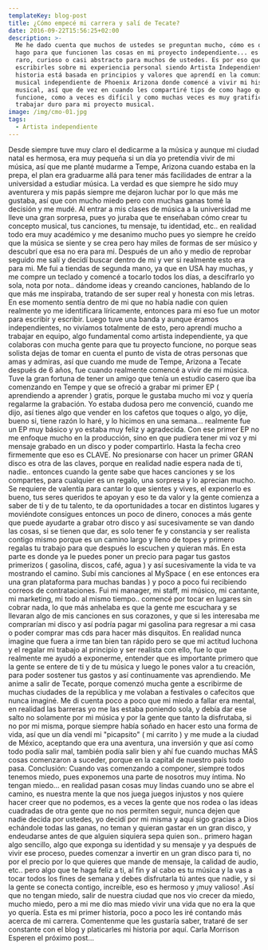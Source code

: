 ```yaml
---
templateKey: blog-post
title: ¿Cómo empecé mi carrera y salí de Tecate?
date: 2016-09-22T15:56:25+02:00
description: >-
  Me he dado cuenta que muchos de ustedes se preguntan mucho, cómo es que le
  hago para que funcionen las cosas en mi proyecto independiente... es algo muy
  raro, curioso o casi abstracto para muchos de ustedes. Es por eso que decidí
  escribirles sobre mi experiencia personal siendo Artista Independiente. Esta
  historia está basada en principios y valores que aprendí en la comunidad
  musical independiente de Phoenix Arizona donde comencé a vivir mi historia
  musical, así que de vez en cuando les compartiré tips de como hago que
  funcione, como a veces es difícil y como muchas veces es muy gratificante
  trabajar duro para mi proyecto musical.
image: /img/cmo-01.jpg
tags:
  - Artista independiente
---
```

Desde siempre tuve muy claro el dedicarme a la música y aunque mi ciudad natal es hermosa, era muy pequeña si un día yo pretendía vivir de mi música, así que me planté mudarme a Tempe, Arizona cuando estaba en la prepa, el plan era graduarme allá para tener más facilidades de entrar a la universidad a estudiar música. La verdad es que siempre he sido muy aventurera y mis papás siempre me dejaron luchar por lo que más me gustaba, así que con mucho miedo pero con muchas ganas tomé la decisión y me mudé. Al entrar a mis clases de música a la universidad me lleve una gran sorpresa, pues yo juraba que te enseñaban cómo crear tu concepto musical, tus canciones, tu mensaje, tu identidad, etc.. en realidad todo era muy académico y me desanimo mucho pues yo siempre he creído que la música se siente y se crea pero hay miles de formas de ser músico y descubrí que esa no era para mi. Después de un año y medio de reprobar seguido me salí y decidí buscar dentro de mi y ver si realmente esto era para mi. Me fui a tiendas de segunda mano, ya que en USA hay muchas, y me compre un teclado y comencé a tocarlo todos los días, a descifrarlo yo sola, nota por nota.. dándome ideas y creando canciones, hablando de lo que más me inspiraba, tratando de ser super real y honesta con mis letras. En ese momento sentía dentro de mi que no había nadie con quien realmente yo me identificara líricamente, entonces para mi eso fue un motor para escribir y escribir. Luego tuve una banda y aunque éramos independientes, no vivíamos totalmente de esto, pero aprendí mucho a trabajar en equipo, algo fundamental como artista independiente, ya que colaboras con mucha gente para que tu proyecto funcione, no porque seas solista dejas de tomar en cuenta el punto de vista de otras personas que amas y admiras, así que cuando me mude de Tempe, Arizona a Tecate después de 6 años, fue cuando realmente comencé a vivir de mi música. Tuve la gran fortuna de tener un amigo que tenía un estudio casero que iba comenzando en Tempe y que se ofreció a grabar mi primer EP ( aprendiendo a aprender ) gratis, porque le gustaba mucho mi voz y quería regalarme la grabación. Yo estaba dudosa pero me convenció, cuando me dijo, así tienes algo que vender en los cafetos que toques o algo, yo dije, bueno si, tiene razón lo haré, y lo hicimos en una semana… realmente fue un EP muy básico y yo estaba muy feliz y agradecida. Con ese primer EP no me enfoque mucho en la producción, sino en que pudiera tener mi voz y mi mensaje grabado en un disco y poder compartirlo. Hasta la fecha creo firmemente que eso es CLAVE. No presionarse con hacer un primer GRAN disco es otra de las claves, porque en realidad nadie espera nada de ti, nadie.. entonces cuando la gente sabe que haces canciones y se los compartes, para cualquier es un regalo, una sorpresa y lo aprecian mucho. Se requiere de valentía para cantar lo que sientes y vives, el exponerlo es bueno, tus seres queridos te apoyan y eso te da valor y la gente comienza a saber de ti y de tu talento, te da oportunidades a tocar en distintos lugares y moviéndote consigues entonces un poco de dinero, conoces a más gente que puede ayudarte a grabar otro disco y así sucesivamente se van dando las cosas, si se tienen que dar, es solo tener fe y constancia y ser realista contigo mismo porque es un camino largo y lleno de topes y primero regalas tu trabajo para que después lo escuchen y quieran más. En esta parte es donde ya le puedes poner un precio para pagar tus gastos primerizos ( gasolina, discos, café, agua ) y así sucesivamente la vida te va mostrando el camino. Subí mis canciones al MySpace ( en ese entonces era una gran plataforma para muchas bandas ) y poco a poco fui recibiendo correos de contrataciones. Fui mi manager, mi staff, mi músico, mi cantante, mi marketing, mi todo al mismo tiempo.. comencé por tocar en lugares sin cobrar nada, lo que más anhelaba es que la gente me escuchara y se llevaran algo de mis canciones en sus corazones, y que si les interesaba me comprarían mi disco y así podría pagar mi gasolina para regresar a mi casa o poder comprar mas cds para hacer más disquitos. En realidad nunca imagine que fuera a irme tan bien tan rápido pero se que mi actitud luchona y el regalar mi trabajo al principio y ser realista con ello, fue lo que realmente me ayudó a exponerme, entender que es importante primero que la gente se entere de ti y de tu música y luego le pones valor a tu creación, para poder sostener tus gastos y así continuamente vas aprendiendo. Me anime a salir de Tecate, porque comenzó mucha gente a escribirme de muchas ciudades de la república y me volaban a festivales o cafecitos que nunca imaginé. Me di cuenta poco a poco que mi miedo a fallar era mental, en realidad las barreras yo me las estaba poniendo sola, y debía dar ese salto no solamente por mi música y por la gente que tanto la disfrutaba, si no por mi misma, porque siempre había soñado en hacer esto una forma de vida, así que un día vendí mi "picapsito" ( mi carrito ) y me mude a la ciudad de México, aceptando que era una aventura, una inversión y que así como todo podía salir mal, también podía salir bien y ahí fue cuando muchas MÁS cosas comenzaron a suceder, porque en la capital de nuestro país todo pasa. Conclusión: Cuando vas comenzando a componer, siempre todos tenemos miedo, pues exponemos una parte de nosotros muy íntima. No tengan miedo… en realidad pasan cosas muy lindas cuando uno se abre el camino, es nuestra mente la que nos juega juegos injustos y nos quiere hacer creer que no podemos, es a veces la gente que nos rodea o las ideas cuadradas de otra gente que no nos permiten seguir, nunca dejen que nadie decida por ustedes, yo decidí por mi misma y aquí sigo gracias a Dios echándole todas las ganas, no teman y quieran gastar en un gran disco, y endeudarse antes de que alguien siquiera sepa quien son.. primero hagan algo sencillo, algo que exponga su identidad y su mensaje y ya después de vivir ese proceso, puedes comenzar a invertir en un gran disco para ti, no por el precio por lo que quieres que mande de mensaje, la calidad de audio, etc.. pero algo que te haga feliz a ti, al fin y al cabo es tu música y la vas a tocar todos los fines de semana y debes disfrutarla tú antes que nadie, y si la gente se conecta contigo, increíble, eso es hermoso y ¡muy valioso! .Así que no tengan miedo, salir de nuestra ciudad que nos vio crecer da miedo, mucho miedo, pero a mi me dio mas miedo vivir una vida que no era la que yo quería. Esta es mi primer historia, poco a poco les iré contando más acerca de mi carrera. Comentenme que les gustaría saber, trataré de ser constante con el blog y platicarles mi historia por aquí. Carla Morrison Esperen el próximo post…
